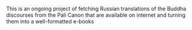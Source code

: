 This is an ongoing project of fetching Russian translations of the Buddha discourses from the Pali Canon that are available on internet and turning them into a well-formatted e-books
